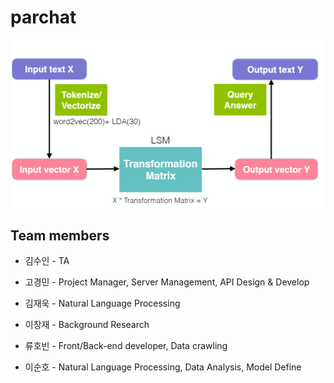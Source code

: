 # parchat

![Alt text](https://github.com/eliceio/parchat/blob/develop/explanation.PNG)

## Team members
- 김수인 - TA

- 고경민 - Project Manager, Server Management, API Design & Develop
- 김재욱 - Natural Language Processing
- 이창재 - Background Research
- 류호빈 - Front/Back-end developer, Data crawling
- 이순호 - Natural Language Processing, Data Analysis, Model Define
